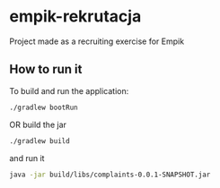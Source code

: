 # empik-rekrutacja
Project made as a recruiting exercise for Empik

## How to run it

To build and run the application:

```bash
./gradlew bootRun
```
OR build the jar
```bash
./gradlew build
```
and run it
```bash
java -jar build/libs/complaints-0.0.1-SNAPSHOT.jar

```
